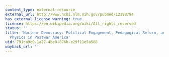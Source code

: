 ```yaml
---
content_type: external-resource
external_url: http://www.ncbi.nlm.nih.gov/pubmed/12198794
has_external_license_warning: true
license: https://en.wikipedia.org/wiki/All_rights_reserved
status: ''
title: 'Nuclear Democracy: Political Engagement, Pedagogical Reform, and Particle
  Physics in Postwar America'
uid: 791ca9c0-1a27-4be8-876b-e29f11e5a588
wayback_url: ''
---
```

